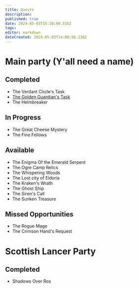 ```yaml
---
title: Quests
description: 
published: true
date: 2024-05-03T15:20:00.535Z
tags: 
editor: markdown
dateCreated: 2024-05-03T14:08:56.216Z
---
```


# Main party (Y'all need a name)
## Completed
- The Verdant Circle's Task
- [The Golden Guardian's Task](/Quests/TheGoldenGuardiansTask)
- The Helmbreaker

## In Progress

- The Great Cheese Mystery
- The Fine Fellows

## Available
- The Enigma Of the Emerald Serpent
- The Ogre Camp Relics
- The Whispering Woods
- The Lost city of Eldoria
- The Kraken's Wrath
- The Ghost Ship
- The Siren's Call
- The Sunken Treasure

## Missed Opportunities
- The Rogue Mage
- The Crimson Hand's Request

# Scottish Lancer Party
## Completed
- Shadows Over Ros
  